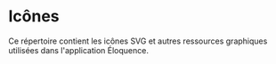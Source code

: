 # Icônes

Ce répertoire contient les icônes SVG et autres ressources graphiques utilisées dans l'application Éloquence.
